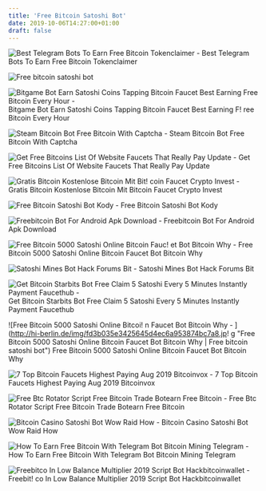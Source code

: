 ```yaml
---
title: 'Free Bitcoin Satoshi Bot'
date: 2019-10-06T14:27:00+01:00
draft: false
---
```


![Best Telegram Bots To Earn Free Bitcoin Tokenclaimer - ](https://1.bp.blogspot.com/-_YAOQ3z1Mt4/XLpMt7kowTI/AAAAAAAACEw/St3G4_d8KPokHPQLMZUoDWO6gG2yrjDmACLcBGAs/s1600/pexels-photo-678308.jpeg "Best Telegram Bots To Earn Free Bitcoin Tokenclaimer | Free bitcoin satoshi bot") Best Telegram Bots To Earn Free Bitcoin Tokenclaimer

![Free bitcoin satoshi bot](https://i.ytimg.com/vi/2hg3afQIIJ8/maxresdefault.jpg "Free bitcoin satoshi bot") 

![Bitgame Bot Earn Satoshi Coins Tapping Bitcoin Faucet Best Earning Free Bitcoin Every Hour - ](https://i.ytimg.com/vi/bnIIFUcMu5Q/maxresdefault.jpg "Bitgame Bot Earn Satoshi Coins Tapping Bitcoin Faucet Best Earning Free Bitcoin Every Hour | Free bitcoin satoshi bot") Bitgame Bot Earn Satoshi Coins Tapping Bitcoin Faucet Best Earning F! ree Bitcoin Every Hour

![Steam Bitcoin Bot Free Bitcoin With Captcha - ](https://ugc.kn3.net/i/origin/http://puu.sh/j4t3G/ffe649e044.png "Steam Bitcoin Bot Free Bitcoin With Captcha | Free bitcoin satoshi bot") Steam Bitcoin Bot Free Bitcoin With Captcha

![Get Free Bitcoins List Of Website Faucets That Really Pay Update - ](https://image.slidesharecdn.com/getfreebitcoins-listofwebsitefaucetsthatreallypay-update06-19-2016v-160619051733/95/get-free-bitcoins-list-of-website-faucets-that-really-pay-update-06192016-v2-1-638.jpg?cb=1466313545 "Get Free Bitcoins List Of Website Faucets That Really Pay Update | Free bitcoin satoshi bot") Get Free Bitcoins List Of Website Faucets That Really Pay Update

![Gratis Bitcoin Kostenlose Bitcoin Mit Bit!   coin Faucet Crypto Invest - ](https://crypto-invest.io/wp-content/uploads/Bitcoin-Faucet-Titelbild-1024x576-1024x585.jpg "Gratis Bitcoin Kostenlose Bitcoin Mit Bitcoin Faucet Crypto Invest | Free bitcoin satoshi bot") Gratis Bitcoin Kostenlose Bitcoin Mit Bitcoin Faucet Crypto Invest

![Free Bitcoin Satoshi Bot Kody - ](https://i.ytimg.com/vi/B8b5RpBY61w/mqdefault.jpg "Free Bitcoin Satoshi Bot Kody | Free bitcoin satoshi bot") Free Bitcoin Satoshi Bot Kody

![Freebitcoin Bot For Android Apk Download - ](https://image.winudf.com/v2/image/Y29tLmJvdC5mcmVlYml0Y29pbl9zY3JlZW5fMV8xNTAyOTY1ODk2XzA1OA/screen-1.jpg?fakeurl=1&type=.jpg "Freebitcoin Bot For Android Apk Download | Free bitcoin satoshi bot") Freebitcoin Bot For Android Apk Download

![Free Bitcoin 5000 Satoshi Online Bitcoin Fauc!   et Bot Bitcoin Why - ](http://hi-berlin.de/img/46821cd4aef578b819e16c49fbb9cdaf.jpg "Free Bitcoin 5000 Satoshi Online Bitcoin Faucet Bot Bitcoin Why | Free bitcoin satoshi bot") Free Bitcoin 5000 Satoshi Online Bitcoin Faucet Bot Bitcoin Why

![Satoshi Mines Bot Hack Forums Bit - ](https://i.gyazo.com/e496100073aca29f1f69cd91e2541990.png "Satoshi Mines Bot Hack Forums Bit | Free bitcoin satoshi bot") Satoshi Mines Bot Hack Forums Bit

![Get Bitcoin Starbits Bot Free Claim 5 Satoshi Every 5 Minutes Instantly Payment Faucethub - ](https://i.ytimg.com/vi/N1qxa1ZkaAQ/maxresdefault.jpg "Get Bitcoin Starbits Bot Free Claim 5 Satoshi Every 5 Minutes Instantly Payment Faucethub | Free bitcoin satoshi bot") Get Bitcoin Starbits Bot Free Claim 5 Satoshi Every 5 Minutes Instantly Payment Faucethub

![Free Bitcoin 5000 Satoshi Online Bitcoi!   n Faucet Bot Bitcoin Why - ](http://hi-berlin.de/img/fd3b035e3425645d4ec6a953874bc7a8.jp!   g "Free Bitcoin 5000 Satoshi Online Bitcoin Faucet Bot Bitcoin Why | Free bitcoin satoshi bot") Free Bitcoin 5000 Satoshi Online Bitcoin Faucet Bot Bitcoin Why

![7 Top Bitcoin Faucets Highest Paying Aug 2019 Bitcoinvox - ](https://bitcoinvox.com/wp-content/uploads/2018/07/cointiply.jpg "7 Top Bitcoin Faucets Highest Paying Aug 2019 Bitcoinvox | Free bitcoin satoshi bot") 7 Top Bitcoin Faucets Highest Paying Aug 2019 Bitcoinvox

![Free Btc Rotator Script Free Bitcoin Trade Botearn Free Bitcoin - ](http://i41.tinypic.com/30wnvxd.jpg "Free Btc Rotator Script Free Bitcoin Trade Botearn Free Bitcoin | Free bitcoin satoshi bot") Free Btc Rotator Script Free Bitcoin Trade Botearn Free Bitcoin

![Bitcoin Casino Satoshi Bot Wow Raid How - ](https://i.pinimg.com/736x/8d/d4/76/8dd4765f05c8cd2266337ed849266394.jpg "Bitcoin Casino Satoshi Bot Wow Raid How | Free bitcoin satoshi bot") Bitcoin Casino Satoshi Bot Wow Raid How

![How To Earn Free Bitcoin With Telegram Bot Bitcoin Mining Telegram - ](https://2.bp.blogspot.com/-BK48VBwNxBE/Wt3Y8OIO6_I/AAAAAAAADFw/yMQgj3ePCusw9sM2I4pVXCk5kkWjWCc8QCLcBGAs/s1600/how-to-earn-free-bitcoin-with-telegram-bot.jpg "How To Earn Free Bitcoin With Telegram Bot Bitcoin Mining Telegram | Free bitcoin satoshi bot") How To Earn Free Bitcoin With Telegram Bot Bitcoin Mining Telegram

![Freebitco In Low Balance Multiplier 2019 Script Bot Hackbitcoinwallet - ](https://i2.wp.com/hackbitcoinwallet.com/wp-content/uploads/2019/03/freebitco-in-low-balance-multiplier-script-bot.jpg?fit=720%2C234&ssl=1 "Freebitco In Low Balance Multiplier 20!   19 Script Bot Hackbitcoinwallet | Free bitcoin satoshi bot") Freebit! co In Low Balance Multiplier 2019 Script Bot Hackbitcoinwallet
